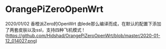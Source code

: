 # OrangePiZeroOpenWrt
2020/01/02
香橙派Zero的OpenWrt
由lede那么编译而成，在默认的配置下添加了两套皮肤以及ssl，支持四种飞机模式
!(https://github.com/Hidshad/OrangePiZeroOpenWrt/blob/master/2020-01-12_014027.png)
